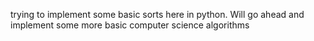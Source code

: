 trying to implement some basic sorts here in python. Will go ahead and implement some more basic computer science algorithms
